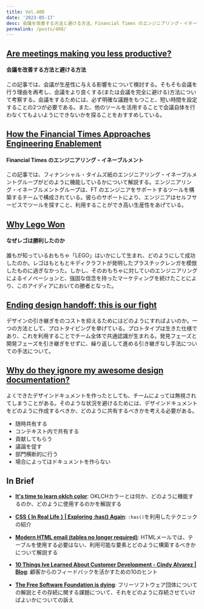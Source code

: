 ```yaml
---
title: Vol.408
date: '2023-05-17'
desc: 会議を改善する方法と避ける方法、Financial Times のエンジニアリング・イネーブルメント、なぜレゴは勝利したのか、ほか計10リンク
permalink: /posts/408/
---
```


## [Are meetings making you less productive?](https://stackoverflow.blog/2023/04/12/are-meetings-making-you-less-productive/)
#### 会議を改善する方法と避ける方法

この記事では、会議が生産性に与える影響をについて検討する。そもそも会議を行う理由を再考し、会議をより良くする(または会議を完全に避ける)方法について考察する。会議をするためには、必ず明確な議題をもつこと、短い時間を設定することの2つが必要である。また、他のツールを活用することで会議自体を行わなくてもよいようにできないかを探ることをおすすめしている。


## [How the Financial Times Approaches Engineering Enablement](https://www.infoq.com/articles/financial-times-engineering-enablement/)
#### Financial Times のエンジニアリング・イネーブルメント

この記事では、フィナンシャル・タイムズ紙のエンジニアリング・イネーブルメントグループがどのように機能しているかについて解説する。エンジニアリング・イネーブルメントグループは、FT のエンジニアをサポートするツールを構築するチームで構成されている。彼らのサポートにより、エンジニアはセルフサービスでツールを探すこと、利用することができ高い生産性をあげている。


## [Why Lego Won](https://kottke.org/23/04/why-lego-won)
#### なぜレゴは勝利したのか

誰もが知っているおもちゃ「LEGO」はいかにして生まれ、どのようにして成功したのか。レゴはもともとキディクラフトが発明したプラスチックレンガを模倣したものに過ぎなかった。しかし、そのおもちゃに対していのエンジニアリングによるイノベーションと、強固な信念を持ったマーケティングを続けたことにより、このアイディアにおいての勝者となった。


## [Ending design handoff: this is our fight](https://uxdesign.cc/ending-design-handoff-this-is-our-fight-b376d2b58e4a)

デザインの引き継ぎをのコストを抑えるためにはどのようにすればよいのか。一つの方法として、プロトタイピングを挙げている。プロトタイプは生きた仕様であり、これを利用することでチーム全体で共通認識が生まれる。発見フェーズと開発フェーズを引き継ぎをせずに、繰り返しして進める引き継ぎなし手法についての手法について。


## [Why do they ignore my awesome design documentation?](https://medium.com/design-bridges/design-documentation-2-b03e270c2d5b)

よくできたデザインドキュメントを作ったとしても、チームによっては無視されてしまうことがある。そのような状況を避けるためには、デザインドキュメントをどのように作成するべきか、どのように共有するべきかを考える必要がある。

- 随時共有する
- コンテキスト内で共有する
- 貢献してもらう
- 議論を促す
- 部門横断的に行う
- 場合によってはドキュメントを作らない


## In Brief

- **[It's time to learn oklch color](https://keithjgrant.com/posts/2023/04/its-time-to-learn-oklch-color/)**: OKLCHカラーとは何か、どのように機能するのか、どのように使用するのかを解説する

- **[CSS { In Real Life } | Exploring :has() Again](https://css-irl.info/exploring-has-again/)**: `:has()`を利用したテクニックの紹介

- **[Modern HTML email (tables no longer required)](https://fullystacked.net/posts/modern-html-email/)**: HTMLメールでは、テーブルを使用する必要はない、利用可能な要素とどのように構築するべきかについて解説する

- **[10 Things Ive Learned About Customer Development - Cindy Alvarez | Blog](https://www.cindyalvarez.com/10-things-ive-learned-about-customer-development/)**: 顧客からのフィードバックを活かすための10のヒント

- **[The Free Software Foundation is dying](https://drewdevault.com/2023/04/11/2023-04-11-The-FSF-is-dying.html)**: フリーソフトウェア団体についての解説とその存続に関する課題について、それをどのように存続させていけばよいかについての訴え
